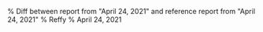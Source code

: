 % Diff between report from "April 24, 2021" and reference report from "April 24, 2021"
% Reffy
% April 24, 2021

